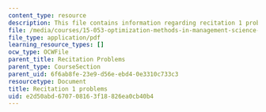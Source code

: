 ```yaml
---
content_type: resource
description: This file contains information regarding recitation 1 problems.
file: /media/courses/15-053-optimization-methods-in-management-science-spring-2013/e2d50abd670708163f18826ea0cb40b4_MIT15_053S13_rec01.pdf
file_type: application/pdf
learning_resource_types: []
ocw_type: OCWFile
parent_title: Recitation Problems
parent_type: CourseSection
parent_uid: 6f6ab8fe-23e9-d56e-ebd4-0e3310c733c3
resourcetype: Document
title: Recitation 1 problems
uid: e2d50abd-6707-0816-3f18-826ea0cb40b4
---
```

